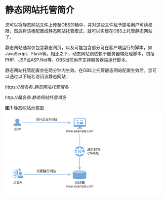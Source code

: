 # 静态网站托管简介<a name="zh-cn_topic_0066036537"></a>

您可以将静态网站文件上传至OBS的桶中，并对这些文件赋予匿名用户可读权限，然后将该桶配置成静态网站托管模式，就可以实现在OBS上托管静态网站了。

静态网站通常仅包含静态网页，以及可能包含部分可在客户端运行的脚本，如JavaScript、Flash等。相比之下，动态网站则依赖于服务器端处理脚本，包括PHP、JSP或ASP.Net等。OBS当前尚不支持服务器端运行脚本。

静态网站托管配置会在两分钟内生效。在OBS上托管静态网站配置生效后，您可以通过以下域名访问该静态网站：

_https://桶名称.静态网站托管域名_

_http://桶名称.静态网站托管域名_

**图 1**  静态网站示意图<a name="fig4961082014460"></a>  
![](figures/静态网站示意图.png "静态网站示意图")

